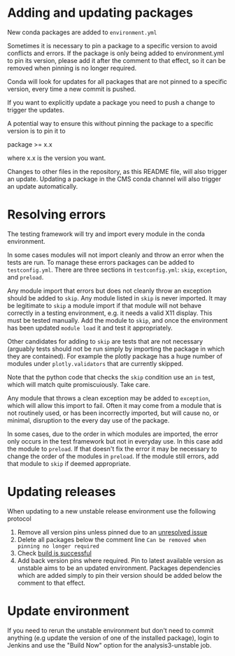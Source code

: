 # Adding and updating packages
  
New conda packages are added to `environment.yml`

Sometimes it is necessary to pin a package to a specific version to avoid conflicts and errors. If the package is only being added to environment.yml to pin its version, please add it after the comment to that effect, so it can be removed when pinning is no longer required.

Conda will look for updates for all packages that are not pinned to a specific version, every time a new commit is pushed.

If you want to explicitly update a package you need to push a change to trigger the updates.

A potential way to ensure this without pinning the package to a specific version is to pin it to

  package >= x.x

where x.x is the version you want.

Changes to other files in the repository, as this README file, will also trigger an update.
Updating a package in the CMS conda channel will also trigger an update automatically.

# Resolving errors

The testing framework will try and import every module in the conda environment.

In some cases modules will not import cleanly and throw an error when the tests are run. To manage these errors packages can be added to `testconfig.yml`. There are three sections in `testconfig.yml`: `skip`, `exception`, and `preload`.

Any module import that errors but does not cleanly throw an exception should be added to `skip`. Any module listed in `skip` is never imported. It may be legitimate to `skip` a module import if that module will not behave correctly in a testing environment, e.g. it needs a valid X11 display. This must be tested manually. Add the module to `skip`, and once the environment has been updated `module load` it and test it appropriately.

Other candidates for adding to `skip` are tests that are not necessary (arguably tests should not be run simply by importing the package in which they are contained). For example the plotly package has a huge number of modules under `plotly.validators` that are currently skipped. 

Note that the python code that checks the `skip` condition use an `in` test, which will match quite promiscuiously. Take care.

Any module that throws a clean exception may be added to `exception`, which will allow this import to fail. Often it may come from a module that is not routinely used, or has been incorrectly imported, but will cause no, or minimal, disruption to the every day use of the package.

In some cases, due to the order in which modules are imported, the error only occurs in the test framework but not in everyday use. In this case add the module to `preload`. If that doesn't fix the error it may be necessary to change the order of the modules in `preload`. If the module still errors, add that module to `skip` if deemed appropriate.


# Updating releases

When updating to a new unstable release environment use the following protocol

1. Remove all version pins unless pinned due to an [unresolved issue](https://github.com/coecms/conda-envs/labels/update) 
2. Delete all packages below the comment line `Can be removed when pinning no longer required`
3. Check [build is successful](https://accessdev.nci.org.au/jenkins/blue/organizations/jenkins/conda%2Fanalysis3-unstable/activity/)
4. Add back version pins where required. Pin to latest available version as unstable aims to be an updated environment. Packages dependencies which are added simply to pin their version should be added below the comment to that effect.

# Update environment

If you need to rerun the unstable environment but don't need to commit anything (e.g update the version of one of the installed package), login to Jenkins and use the "Build Now" option for the analysis3-unstable job.
